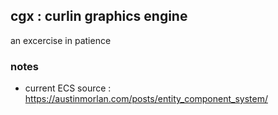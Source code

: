 ## cgx : curlin graphics engine

an excercise in patience

### notes
 
- current ECS source : https://austinmorlan.com/posts/entity_component_system/
